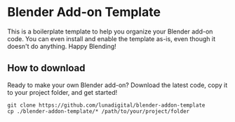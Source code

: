 # Blender Add-on Template
This is a boilerplate template to help you organize your Blender add-on code. You can even install and enable the template as-is, even though it doesn't do anything. Happy Blending!

## How to download
Ready to make your own Blender add-on? Download the latest code, copy it to your project folder, and get started!
    
    git clone https://github.com/lunadigital/blender-addon-template
    cp ./blender-addon-template/* /path/to/your/project/folder